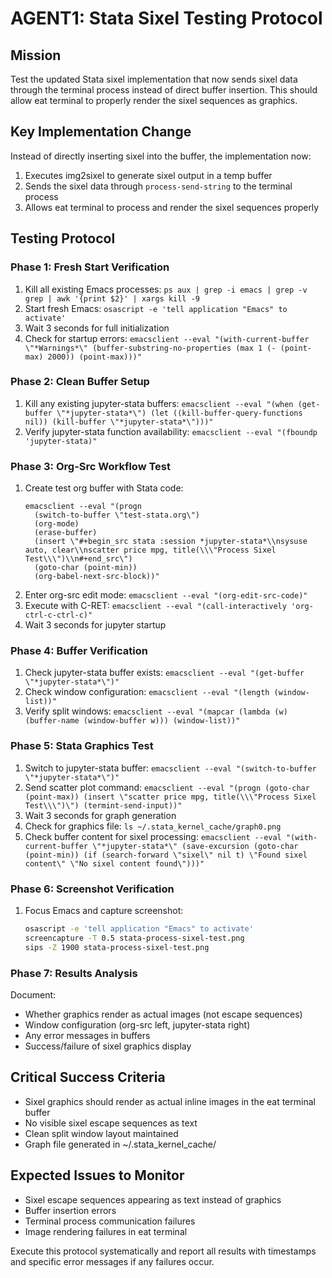 # AGENT1: Stata Sixel Testing Protocol

## Mission
Test the updated Stata sixel implementation that now sends sixel data through the terminal process instead of direct buffer insertion. This should allow eat terminal to properly render the sixel sequences as graphics.

## Key Implementation Change
Instead of directly inserting sixel into the buffer, the implementation now:
1. Executes img2sixel to generate sixel output in a temp buffer
2. Sends the sixel data through `process-send-string` to the terminal process
3. Allows eat terminal to process and render the sixel sequences properly

## Testing Protocol

### Phase 1: Fresh Start Verification
1. Kill all existing Emacs processes: `ps aux | grep -i emacs | grep -v grep | awk '{print $2}' | xargs kill -9`
2. Start fresh Emacs: `osascript -e 'tell application "Emacs" to activate'`
3. Wait 3 seconds for full initialization
4. Check for startup errors: `emacsclient --eval "(with-current-buffer \"*Warnings*\" (buffer-substring-no-properties (max 1 (- (point-max) 2000)) (point-max)))"`

### Phase 2: Clean Buffer Setup
1. Kill any existing jupyter-stata buffers: `emacsclient --eval "(when (get-buffer \"*jupyter-stata*\") (let ((kill-buffer-query-functions nil)) (kill-buffer \"*jupyter-stata*\")))"`
2. Verify jupyter-stata function availability: `emacsclient --eval "(fboundp 'jupyter-stata)"`

### Phase 3: Org-Src Workflow Test
1. Create test org buffer with Stata code:
   ```elisp
   emacsclient --eval "(progn
     (switch-to-buffer \"test-stata.org\")
     (org-mode)
     (erase-buffer)
     (insert \"#+begin_src stata :session *jupyter-stata*\\nsysuse auto, clear\\nscatter price mpg, title(\\\"Process Sixel Test\\\")\\n#+end_src\")
     (goto-char (point-min))
     (org-babel-next-src-block))"
   ```
2. Enter org-src edit mode: `emacsclient --eval "(org-edit-src-code)"`
3. Execute with C-RET: `emacsclient --eval "(call-interactively 'org-ctrl-c-ctrl-c)"`
4. Wait 3 seconds for jupyter startup

### Phase 4: Buffer Verification
1. Check jupyter-stata buffer exists: `emacsclient --eval "(get-buffer \"*jupyter-stata*\")"`
2. Check window configuration: `emacsclient --eval "(length (window-list))"`
3. Verify split windows: `emacsclient --eval "(mapcar (lambda (w) (buffer-name (window-buffer w))) (window-list))"`

### Phase 5: Stata Graphics Test
1. Switch to jupyter-stata buffer: `emacsclient --eval "(switch-to-buffer \"*jupyter-stata*\")"`
2. Send scatter plot command: `emacsclient --eval "(progn (goto-char (point-max)) (insert \"scatter price mpg, title(\\\"Process Sixel Test\\\")\") (termint-send-input))"`
3. Wait 3 seconds for graph generation
4. Check for graphics file: `ls ~/.stata_kernel_cache/graph0.png`
5. Check buffer content for sixel processing: `emacsclient --eval "(with-current-buffer \"*jupyter-stata*\" (save-excursion (goto-char (point-min)) (if (search-forward \"sixel\" nil t) \"Found sixel content\" \"No sixel content found\")))"`

### Phase 6: Screenshot Verification
1. Focus Emacs and capture screenshot: 
   ```bash
   osascript -e 'tell application "Emacs" to activate'
   screencapture -T 0.5 stata-process-sixel-test.png
   sips -Z 1900 stata-process-sixel-test.png
   ```

### Phase 7: Results Analysis
Document:
- Whether graphics render as actual images (not escape sequences)
- Window configuration (org-src left, jupyter-stata right)
- Any error messages in buffers
- Success/failure of sixel graphics display

## Critical Success Criteria
- Sixel graphics should render as actual inline images in the eat terminal buffer
- No visible sixel escape sequences as text
- Clean split window layout maintained
- Graph file generated in ~/.stata_kernel_cache/

## Expected Issues to Monitor
- Sixel escape sequences appearing as text instead of graphics
- Buffer insertion errors
- Terminal process communication failures
- Image rendering failures in eat terminal

Execute this protocol systematically and report all results with timestamps and specific error messages if any failures occur.